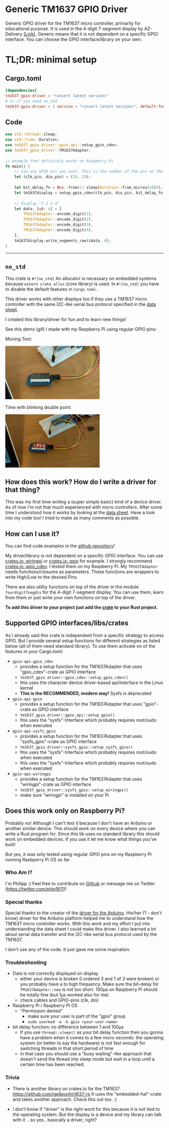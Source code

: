 # Generic TM1637 GPIO Driver

Generic GPIO driver for the TM1637 micro controller, primarily for educational purpose. 
It is used in the 4-digit 7-segment display by AZ-Delivery [(Link)](https://www.az-delivery.de/products/4-digit-display).
Generic means that it is not dependent on a specific GPIO interface. You can choose the GPIO 
interface/library on your own. 

# TL;DR: minimal setup
## Cargo.toml
```toml
[dependencies]
tm1637-gpio-driver = "<insert latest version>"
# or if you need no_std
tm1637-gpio-driver = { version = "<insert latest version>", default-features = false }
```
## Code
```rust
use std::thread::sleep;
use std::time::Duration;
use tm1637_gpio_driver::gpio_api::setup_gpio_cdev;
use tm1637_gpio_driver::TM1637Adapter;

// example that definitely works on Raspberry Pi
fn main() {
    // use any GPIO pin you want. This is the number of the pin on the board.
    let (clk_pin, dio_pin) = (18, 23);

    let bit_delay_fn = Box::from(|| sleep(Duration::from_micros(10)));
    let tm1637display = setup_gpio_cdev(clk_pin, dio_pin, bit_delay_fn, "/dev/gpiochip0");

    // display "1 2 3 4"
    let data: [u8; 4] = [
        TM1637Adapter::encode_digit(1),
        TM1637Adapter::encode_digit(2),
        TM1637Adapter::encode_digit(3),
        TM1637Adapter::encode_digit(4),
    ];
    tm1637display.write_segments_raw(&data, 0);
}
```

---

## `no_std`
This crate is `#![no_std]` An allocator is necessary on embedded systems because `extern crate alloc` (core library) is used.
In `#![no_std]` you have to disable the default features in `Cargo.toml`.

This driver works with other displays too if they use a TM1637 micro controller with the same
I2C-like serial bus protocol specified in the [data sheet](https://www.mcielectronics.cl/website_MCI/static/documents/Datasheet_TM1637.pdf).

I created this library/driver for fun and to learn new things!

See this demo (gif) I made with my Raspberry Pi using regular GPIO pins:

Moving Text:

![gpio demonstration](example-moving-text.gif)

Time with blinking double point:

![gpio demonstration](example-time.gif)
 
## How does this work? How do I write a driver for that thing?
This was my first time writing a (super simple basic) kind of a device driver.
As of now I'm not that much experienced with micro controllers.
After some time I understood how it works by looking at the [data sheet](https://www.mcielectronics.cl/website_MCI/static/documents/Datasheet_TM1637.pdf 
). Have a look into my code too! I tried to make as many comments as possible.

## How can I use it?
You can find code examples in the [github repository](https://github.com/phip1611/generic-tm1637-gpio-driver-rust)!

My driver/library is not dependent on a specific GPIO interface.
You can use [crates.io: wiringpi](https://crates.io/crates/wiringpi) or [crates.io: gpio](https://crates.io/crates/gpio)
for example. I strongly recommend [crates.io: gpio_cdev](https://crates.io/crates/gpio_cdev).
I tested them on my Raspberry Pi. My `TM1637Adapter` needs functions/closures 
as parameters. These functions are wrappers to write High/Low to the desired Pins.

There are also utility functions on top of the driver in the module `fourdigit7segdis` for the 4-digit
7-segment display. You can use them, learn from them or just write your own functions on top of the driver.

**To add this driver to your project just add the [crate](https://crates.io/crates/tm1637-gpio-driver) to your Rust project.**

## Supported GPIO interfaces/libs/crates
As I already said this crate is independent from a specific strategy to access GPIO. But I provide several setup 
functions for different strategies as listed below (all of them need standard library). 
To use them activate on of the features in your Cargo.toml:
  - `gpio-api-gpio_cdev`
    - provides a setup function for the TM1637Adapter that uses "gpio_cdev"-crate as GPIO interface
    - `tm1637_gpio_driver::gpio_cdev::setup_gpio_cdev()`
    - this uses the character device driver-based api/interface in the Linux kernel
    - **This is the RECOMMENDED, modern way!** Sysfs is deprecated
  - `gpio-api-gpio`
    - provides a setup function for the TM1637Adapter that uses "gpio"-crate as GPIO interface
    - `tm1637_gpio_driver::gpio_api::setup_gpio()`
    - this uses the "sysfs"-Interface which probably requires root/sudo when executed
  - `gpio-api-sysfs_gpio`
    - provides a setup function for the TM1637Adapter that uses "sysfs_gpio"-crate as GPIO interface
    - `tm1637_gpio_driver::sysfs_gpio::setup_sysfs_gpio()`
    - this uses the "sysfs"-Interface which probably requires root/sudo when executed
    - this uses the "sysfs"-Interface which probably requires root/sudo when executed
  - `gpio-api-wiringpi`
    - provides a setup function for the TM1637Adapter that uses "wiringpi"-crate as GPIO interface
    - `tm1637_gpio_driver::sysfs_gpio::setup_wiringpi()`
    - make sure "wiringpi" is installed on your Pi

## Does this work only on Raspberry Pi?
Probably no! Although I can't test it because I don't have an Arduino or another similar device.
This should work on every device where you can write a Rust program for. Since this lib
uses no standard library this should work on embedded devices. If you use it let me know
what things you've built!

But yes, it was only tested using regular GPIO pins on my Raspberry Pi running Rasbperry Pi OS so far.
 
### Who Am I?
I'm Philipp :)
Feel free to contribute on [Github](https://github.com/phip1611/generic-tm1637-gpio-driver-rust) or 
message me on Twitter (https://twitter.com/phip1611)!
 
### Special thanks
Special thanks to the creator of the [driver for the Arduino](https://github.com/avishorp/TM1637). His/her (? - don't know) driver for the Arduino platform
helped me to understand how the TM1637 micro controller works. With this work and my
effort I put into understanding the data sheet I could make this driver.
I also learned a lot about serial data transfer and the I2C-like serial bus protocol used by
the TM1637.

I don't use any of the code. It just gave me some inspiration.

### Troubleshooting
- Data is not correctly displayed on display
  - either your device is broken (I ordered 3 and 1 of 3 were broken) or you probably have
    a to high frequency. Make sure the bit-delay for `TM1637Adapter::new` is not too short.
    100µs on Raspberry Pi should be totally fine (but 1µs worked also for me) 
  - check cables and GPIO-pins (clk, dio)
- Raspberry Pi / Raspberry Pi OS
  - "Permission denied"
    - make sure your user is part of the "gpio" group
    - `sudo usermod -a -G gpio <your-user-name>` 
- bit delay function: no difference between 1 and 100µs
  - if you use `thread::sleep()` as your bit delay function then you gonna have a problem when it comes
    to a few micro seconds: the operating system (or better to say the hardware) is not fast enough
    for switching threads in that short period of time
  - in that case you should use a "busy waiting"-like approach that doesn't send the thread into sleep mode
    but wait in a loop until a certain time has been reached.

### Trivia
- There is another library on crates.io for the TM1637: https://github.com/igelbox/tm1637-rs
It uses the "embedded-hal"-crate and takes another approach. Check this out too. :)

- I don't know if "driver" is the right word for this because it is not tied to the operating system.
  But the display is a device and my library can talk with it .. so yes.. basically a driver, right?
